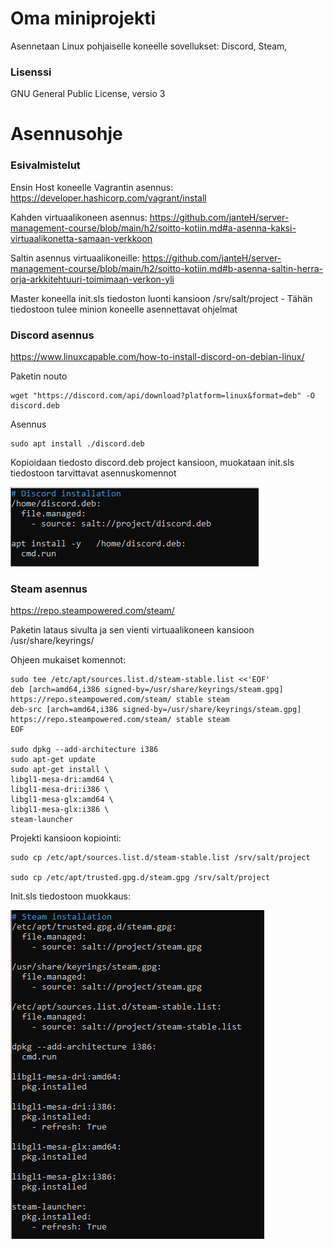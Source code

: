 # Oma miniprojekti

Asennetaan Linux pohjaiselle koneelle sovellukset: Discord, Steam,

### Lisenssi

GNU General Public License, versio 3

# Asennusohje

### Esivalmistelut

Ensin Host koneelle Vagrantin asennus: https://developer.hashicorp.com/vagrant/install

Kahden virtuaalikoneen asennus: https://github.com/janteH/server-management-course/blob/main/h2/soitto-kotiin.md#a-asenna-kaksi-virtuaalikonetta-samaan-verkkoon

Saltin asennus virtuaalikoneille: https://github.com/janteH/server-management-course/blob/main/h2/soitto-kotiin.md#b-asenna-saltin-herra-orja-arkkitehtuuri-toimimaan-verkon-yli

Master koneella init.sls tiedoston luonti kansioon /srv/salt/project - Tähän tiedostoon tulee minion koneelle asennettavat ohjelmat

### Discord asennus

https://www.linuxcapable.com/how-to-install-discord-on-debian-linux/

Paketin nouto

    wget "https://discord.com/api/download?platform=linux&format=deb" -O discord.deb

Asennus

    sudo apt install ./discord.deb

Kopioidaan tiedosto discord.deb project kansioon, muokataan init.sls tiedostoon tarvittavat asennuskomennot

![discord-installation](./images/discord-installation.png)

### Steam asennus

https://repo.steampowered.com/steam/

Paketin lataus sivulta ja sen vienti virtuaalikoneen kansioon /usr/share/keyrings/

Ohjeen mukaiset komennot:

    sudo tee /etc/apt/sources.list.d/steam-stable.list <<'EOF'
    deb [arch=amd64,i386 signed-by=/usr/share/keyrings/steam.gpg] https://repo.steampowered.com/steam/ stable steam
    deb-src [arch=amd64,i386 signed-by=/usr/share/keyrings/steam.gpg] https://repo.steampowered.com/steam/ stable steam
    EOF

    sudo dpkg --add-architecture i386
    sudo apt-get update
    sudo apt-get install \
    libgl1-mesa-dri:amd64 \
    libgl1-mesa-dri:i386 \
    libgl1-mesa-glx:amd64 \
    libgl1-mesa-glx:i386 \
    steam-launcher

Projekti kansioon kopiointi:

    sudo cp /etc/apt/sources.list.d/steam-stable.list /srv/salt/project
    
    sudo cp /etc/apt/trusted.gpg.d/steam.gpg /srv/salt/project

Init.sls tiedostoon muokkaus:

![steam-installation](./images/steam-installation.png)

